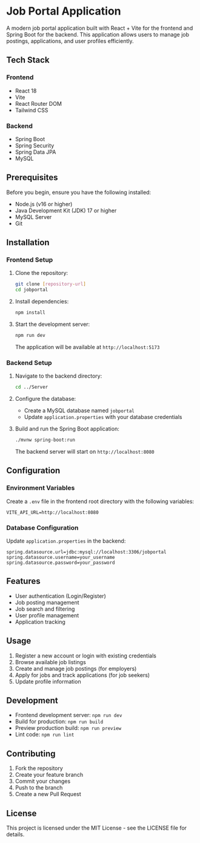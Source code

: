 # Job Portal Application

A modern job portal application built with React + Vite for the frontend and Spring Boot for the backend. This application allows users to manage job postings, applications, and user profiles efficiently.

## Tech Stack

### Frontend
- React 18
- Vite
- React Router DOM
- Tailwind CSS

### Backend
- Spring Boot
- Spring Security
- Spring Data JPA
- MySQL

## Prerequisites

Before you begin, ensure you have the following installed:
- Node.js (v16 or higher)
- Java Development Kit (JDK) 17 or higher
- MySQL Server
- Git

## Installation

### Frontend Setup

1. Clone the repository:
   ```bash
   git clone [repository-url]
   cd jobportal
   ```

2. Install dependencies:
   ```bash
   npm install
   ```

3. Start the development server:
   ```bash
   npm run dev
   ```
   The application will be available at `http://localhost:5173`

### Backend Setup

1. Navigate to the backend directory:
   ```bash
   cd ../Server
   ```

2. Configure the database:
   - Create a MySQL database named `jobportal`
   - Update `application.properties` with your database credentials

3. Build and run the Spring Boot application:
   ```bash
   ./mvnw spring-boot:run
   ```
   The backend server will start on `http://localhost:8080`

## Configuration

### Environment Variables

Create a `.env` file in the frontend root directory with the following variables:
```env
VITE_API_URL=http://localhost:8080
```

### Database Configuration

Update `application.properties` in the backend:
```properties
spring.datasource.url=jdbc:mysql://localhost:3306/jobportal
spring.datasource.username=your_username
spring.datasource.password=your_password
```

## Features

- User authentication (Login/Register)
- Job posting management
- Job search and filtering
- User profile management
- Application tracking

## Usage

1. Register a new account or login with existing credentials
2. Browse available job listings
3. Create and manage job postings (for employers)
4. Apply for jobs and track applications (for job seekers)
5. Update profile information

## Development

- Frontend development server: `npm run dev`
- Build for production: `npm run build`
- Preview production build: `npm run preview`
- Lint code: `npm run lint`

## Contributing

1. Fork the repository
2. Create your feature branch
3. Commit your changes
4. Push to the branch
5. Create a new Pull Request

## License

This project is licensed under the MIT License - see the LICENSE file for details.
